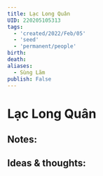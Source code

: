 ```yaml
---
title: Lạc Long Quân
UID: 220205105313
tags:
  - 'created/2022/Feb/05'
  - 'seed'
  - 'permanent/people'
birth:
death:
aliases:
  - Sùng Lãm
publish: False
---
```

# Lạc Long Quân

## Notes:


## Ideas & thoughts:
